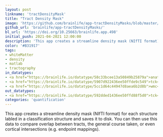 ```yaml
---
layout: post
linkname: 'tractDensityMask'
title: "Tract Density Mask"
image: 'https://github.com/brainlife/app-tractDensityMasks/blob/master/yifof.gif?raw=true'
github_url: 'brainlife/app-tractDensityMasks/'
bl_url: 'https://doi.org/10.25663/brainlife.app.498'
initial_push: 2021-04-2021 12:00:00
description: 'This app creates a streamline density mask (NIfTI format) for each structure labeled in a classification structure. This provides information about the volumetric density of streamline models of tracts.'
color: '#B31917'
tags:
- whiteMatter
- density
- matlab
- tractography
in_datatypes:
- <a href="https://brainlife.io/datatype/58c33bcee13a50849b25879a">anat-t1</a>
- <a href="https://brainlife.io/datatype/5907d922436ee50ffde9c549">tck</a>
- <a href="https://brainlife.io/datatype/5cc1d64c44947d8aea6b2d8b">wmc</a>
out_datatypes:
- <a href="https://brainlife.io/datatype/592dded1436ee50ffd88f5d0">tck</a>
categories: 'quantification'
---
```


This app creates a streamline density mask (NIfTI format) for each structure labled in a classification structure and saves it to disk.  You can then use this data to compare overlap between tracts, the general course taken, or even cortical intersections (e.g. endpoint mappings). 